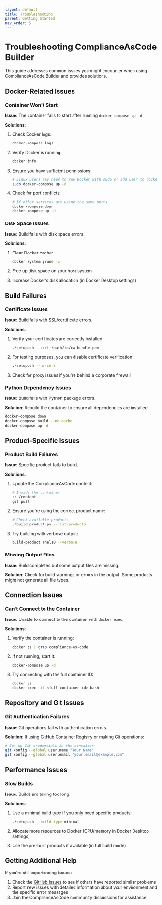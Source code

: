 ```yaml
---
layout: default
title: Troubleshooting
parent: Getting Started
nav_order: 5
---
```


# Troubleshooting ComplianceAsCode Builder

This guide addresses common issues you might encounter when using ComplianceAsCode Builder and provides solutions.

## Docker-Related Issues

### Container Won't Start

**Issue**: The container fails to start after running `docker-compose up -d`.

**Solutions**:
1. Check Docker logs:
   ```bash
   docker-compose logs
   ```

2. Verify Docker is running:
   ```bash
   docker info
   ```

3. Ensure you have sufficient permissions:
   ```bash
   # Linux users may need to run Docker with sudo or add user to docker group
   sudo docker-compose up -d
   ```

4. Check for port conflicts:
   ```bash
   # If other services are using the same ports
   docker-compose down
   docker-compose up -d
   ```

### Disk Space Issues

**Issue**: Build fails with disk space errors.

**Solutions**:
1. Clear Docker cache:
   ```bash
   docker system prune -a
   ```

2. Free up disk space on your host system

3. Increase Docker's disk allocation (in Docker Desktop settings)

## Build Failures

### Certificate Issues

**Issue**: Build fails with SSL/certificate errors.

**Solutions**:
1. Verify your certificates are correctly installed:
   ```bash
   ./setup.sh --cert /path/to/ca-bundle.pem
   ```

2. For testing purposes, you can disable certificate verification:
   ```bash
   ./setup.sh --no-cert
   ```

3. Check for proxy issues if you're behind a corporate firewall

### Python Dependency Issues

**Issue**: Build fails with Python package errors.

**Solution**:
Rebuild the container to ensure all dependencies are installed:
```bash
docker-compose down
docker-compose build --no-cache
docker-compose up -d
```

## Product-Specific Issues

### Product Build Failures

**Issue**: Specific product fails to build.

**Solutions**:
1. Update the ComplianceAsCode content:
   ```bash
   # Inside the container
   cd /content
   git pull
   ```

2. Ensure you're using the correct product name:
   ```bash
   # Check available products
   ./build_product.py --list-products
   ```

3. Try building with verbose output:
   ```bash
   build-product rhel10 --verbose
   ```

### Missing Output Files

**Issue**: Build completes but some output files are missing.

**Solution**:
Check for build warnings or errors in the output. Some products might not generate all file types.

## Connection Issues

### Can't Connect to the Container

**Issue**: Unable to connect to the container with `docker exec`.

**Solutions**:
1. Verify the container is running:
   ```bash
   docker ps | grep compliance-as-code
   ```

2. If not running, start it:
   ```bash
   docker-compose up -d
   ```

3. Try connecting with the full container ID:
   ```bash
   docker ps
   docker exec -it <full-container-id> bash
   ```

## Repository and Git Issues

### Git Authentication Failures

**Issue**: Git operations fail with authentication errors.

**Solution**:
If using GitHub Container Registry or making Git operations:
```bash
# Set up Git credentials in the container
git config --global user.name "Your Name"
git config --global user.email "your.email@example.com"
```

## Performance Issues

### Slow Builds

**Issue**: Builds are taking too long.

**Solutions**:
1. Use a minimal build type if you only need specific products:
   ```bash
   ./setup.sh --build-type minimal
   ```

2. Allocate more resources to Docker (CPU/memory in Docker Desktop settings)

3. Use the pre-built products if available (in full build mode)

## Getting Additional Help

If you're still experiencing issues:

1. Check the [GitHub Issues](https://github.com/mitre/cac-builder/issues) to see if others have reported similar problems
2. Report new issues with detailed information about your environment and the specific error messages
3. Join the ComplianceAsCode community discussions for assistance